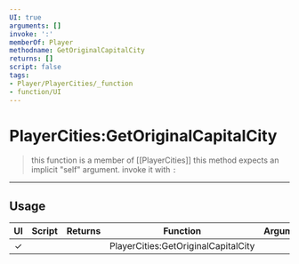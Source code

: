 ```yaml
---
UI: true
arguments: []
invoke: ':'
memberOf: Player
methodname: GetOriginalCapitalCity
returns: []
script: false
tags:
- Player/PlayerCities/_function
- function/UI
---
```

# PlayerCities:GetOriginalCapitalCity
> this function is a member of [[PlayerCities]]
> this method expects an implicit "self" argument. invoke it with `:`
-----
## Usage
|  UI | Script | Returns | Function | Arguments |
|:---:|:------:|-------:|:--------:|:---------|
|✓| ||PlayerCities:GetOriginalCapitalCity||
